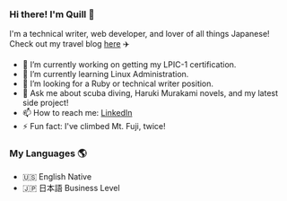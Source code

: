 ### Hi there! I'm Quill 👋

   I'm a technical writer, web developer, and lover of all things Japanese! 
   Check out my travel blog [here](https://yamanashiamerican.wordpress.com/) :airplane:


- 🔭 I’m currently working on getting my LPIC-1 certification.
- 🌱 I’m currently learning Linux Administration.
- 🤔 I’m looking for a Ruby or technical writer position.
- 💬 Ask me about scuba diving, Haruki Murakami novels, and my latest side project!
- 📫 How to reach me: [LinkedIn](https://www.linkedin.com/in/quilleran-cronwall/)
- ⚡ Fun fact: I've climbed Mt. Fuji, twice!

### My Languages :earth_americas:

- :us: English Native
- :jp: 日本語 Business Level

